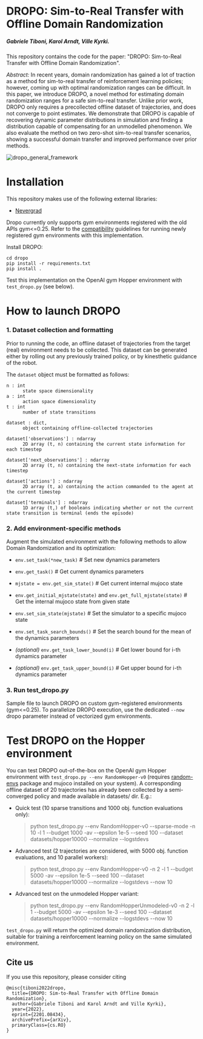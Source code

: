 <!-- # DROPO
Implementation of Domain Randomization Off-Policy Optimization (DROPO) for arbitrary offline datasets. DROPO shortens the reality gap when learning reinforcement learning policies in a sim-to-real setting.
 -->
# DROPO: Sim-to-Real Transfer with Offline Domain Randomization
##### Gabriele Tiboni, Karol Arndt, Ville Kyrki.

This repository contains the code for the paper: "DROPO: Sim-to-Real Transfer with Offline Domain Randomization".

*Abstract:* In recent years, domain randomization has gained a lot of traction as a method for sim-to-real transfer of reinforcement learning policies; however, coming up with optimal randomization ranges can be difficult.
In this paper, we introduce DROPO, a novel method for estimating domain randomization ranges for a safe sim-to-real transfer.
Unlike prior work, DROPO only requires a precollected offline dataset of trajectories, and does not converge to point estimates.
We demonstrate that DROPO is capable of recovering dynamic parameter distributions in simulation and finding a distribution capable of compensating for an unmodelled phenomenon.
We also evaluate the method on two zero-shot sim-to-real transfer scenarios, showing a successful domain transfer and improved performance over prior methods.

![dropo_general_framework](https://www.gabrieletiboni.com/assets/dropo_framework_general.png)

# Installation

This repository makes use of the following external libraries:
- [Nevergrad](https://github.com/facebookresearch/nevergrad)

Dropo currently only supports gym environments registered with the old APIs gym<=0.25. Refer to the [compatibility](https://gymnasium.farama.org/content/gym_compatibility/) guidelines for running newly registered gym environments with this implementation.

Install DROPO:
```
cd dropo
pip install -r requirements.txt
pip install .
```

Test this implementation on the OpenAI gym Hopper environment with `test_dropo.py` (see below).

# How to launch DROPO

### 1. Dataset collection and formatting

Prior to running the code, an offline dataset of trajectories from the target (real) environment needs to be collected. This dataset can be generated either by rolling out any previously trained policy, or by kinesthetic guidance of the robot.

The `dataset` object must be formatted as follows:

    n : int
          state space dimensionality
    a : int
          action space dimensionality
    t : int
          number of state transitions

    dataset : dict,
          object containing offline-collected trajectories

    dataset['observations'] : ndarray
          2D array (t, n) containing the current state information for each timestep

    dataset['next_observations'] : ndarray
          2D array (t, n) containing the next-state information for each timestep

    dataset['actions'] : ndarray
          2D array (t, a) containing the action commanded to the agent at the current timestep

    dataset['terminals'] : ndarray
          1D array (t,) of booleans indicating whether or not the current state transition is terminal (ends the episode)

### 2. Add environment-specific methods

Augment the simulated environment with the following methods to allow Domain Randomization and its optimization:
- `env.set_task(*new_task)` # Set new dynamics parameters
- `env.get_task()` # Get current dynamics parameters
- `mjstate = env.get_sim_state()` # Get current internal mujoco state
- `env.get_initial_mjstate(state)` and `env.get_full_mjstate(state)` # Get the internal mujoco state from given state
- `env.set_sim_state(mjstate)` # Set the simulator to a specific mujoco state

- `env.set_task_search_bounds()` # Set the search bound for the mean of the dynamics parameters
- _(optional)_ `env.get_task_lower_bound(i)` # Get lower bound for i-th dynamics parameter
- _(optional)_ `env.get_task_upper_bound(i)` # Get upper bound for i-th dynamics parameter


### 3. Run test_dropo.py

Sample file to launch DROPO on custom gym-registered environments (gym<=0.25). To parallelize DROPO execution, use the dedicated `--now` dropo parameter instead of vectorized gym environments.


# Test DROPO on the Hopper environment

You can test DROPO out-of-the-box on the OpenAI gym Hopper environment with `test_dropo.py --env RandomHopper-v0` (requires [random-envs](https://github.com/gabrieletiboni/random-envs) package and mujoco installed on your system). A corresponding offline dataset of 20 trajectories has already been collected by a semi-converged policy and made available in datasets/ dir.
E.g.:

- Quick test (10 sparse transitions and 1000 obj. function evaluations only):
  > python test_dropo.py --env RandomHopper-v0 --sparse-mode -n 10 -l 1 --budget 1000 -av --epsilon 1e-5 --seed 100 --dataset datasets/hopper10000 --normalize --logstdevs

- Advanced test (2 trajectories are considered, with 5000 obj. function evaluations, and 10 parallel workers):
  > python test_dropo.py --env RandomHopper-v0 -n 2 -l 1 --budget 5000 -av --epsilon 1e-5 --seed 100 --dataset datasets/hopper10000 --normalize --logstdevs --now 10

- Advanced test on the unmodeled Hopper variant:
  > python test_dropo.py --env RandomHopperUnmodeled-v0 -n 2 -l 1 --budget 5000 -av --epsilon 1e-3 --seed 100 --dataset datasets/hopper10000 --normalize --logstdevs --now 10

`test_dropo.py` will return the optimized domain randomization distribution, suitable for training a reinforcement learning policy on the same simulated environment.


## Cite us
If you use this repository, please consider citing

```
@misc{tiboni2022dropo,
  title={DROPO: Sim-to-Real Transfer with Offline Domain Randomization},
  author={Gabriele Tiboni and Karol Arndt and Ville Kyrki},
  year={2022},
  eprint={2201.08434},
  archivePrefix={arXiv},
  primaryClass={cs.RO}
}
```
